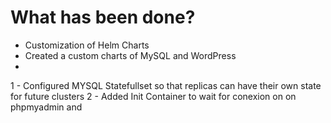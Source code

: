 
# What has been done?

* Customization of Helm Charts
* Created a custom charts of MySQL and WordPress
* 

    





1 - Configured MYSQL Statefullset so that replicas can have their own state for future clusters
2 - Added Init Container to wait for conexion on on phpmyadmin and 